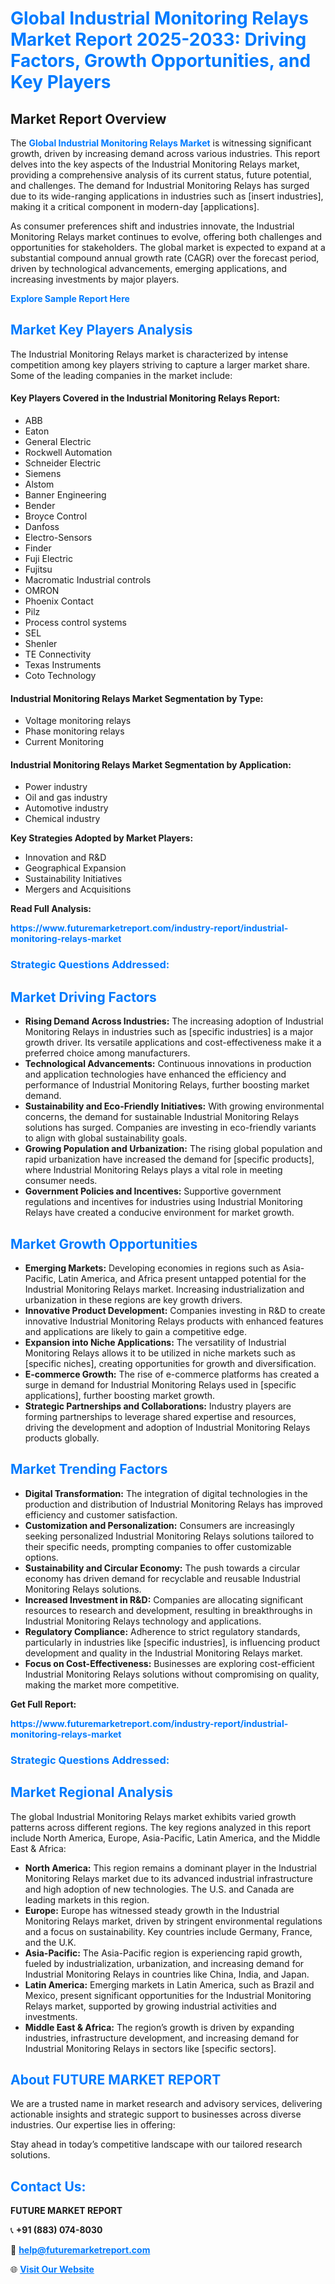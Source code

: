 <h1 style="color: #007BFF;">Global Industrial Monitoring Relays Market Report 2025-2033: Driving Factors, Growth Opportunities, and Key Players</h1>

<section id="overview">
<h2>Market Report Overview</h2>
<p>The <a href="https://www.futuremarketreport.com/industry-report/industrial-monitoring-relays-market" style="color: #007BFF; text-decoration: none;"><strong>Global Industrial Monitoring Relays Market</strong></a> is witnessing significant growth, driven by increasing demand across various industries. This report delves into the key aspects of the Industrial Monitoring Relays market, providing a comprehensive analysis of its current status, future potential, and challenges. The demand for Industrial Monitoring Relays has surged due to its wide-ranging applications in industries such as [insert industries], making it a critical component in modern-day [applications].</p>
<p>As consumer preferences shift and industries innovate, the Industrial Monitoring Relays market continues to evolve, offering both challenges and opportunities for stakeholders. The global market is expected to expand at a substantial compound annual growth rate (CAGR) over the forecast period, driven by technological advancements, emerging applications, and increasing investments by major players.</p>
</section>

<section id="overview">
<p><a href="https://www.futuremarketreport.com/request-sample/reportId=104214" style="color: #007BFF; text-decoration: none;"><strong>Explore Sample Report Here</strong></a></p>
</section>

<section id="key-players">
<h2 style="color: #007BFF;">Market Key Players Analysis</h2>
<p>The Industrial Monitoring Relays market is characterized by intense competition among key players striving to capture a larger market share. Some of the leading companies in the market include:</p>
<h4>Key Players Covered in the Industrial Monitoring Relays Report:</h4>
<ul><li>ABB</li><li>Eaton</li><li>General Electric</li><li>Rockwell Automation</li><li>Schneider Electric</li><li>Siemens</li><li>Alstom</li><li>Banner Engineering</li><li>Bender</li><li>Broyce Control</li><li>Danfoss</li><li>Electro-Sensors</li><li>Finder</li><li>Fuji Electric</li><li>Fujitsu</li><li>Macromatic Industrial controls</li><li>OMRON</li><li>Phoenix Contact</li><li>Pilz</li><li>Process control systems</li><li>SEL</li><li>Shenler</li><li>TE Connectivity</li><li>Texas Instruments</li><li>Coto Technology</li></ul>
<h4>Industrial Monitoring Relays Market Segmentation by Type:</h4>
<ul><li>Voltage monitoring relays</li><li>Phase monitoring relays</li><li>Current Monitoring</li></ul>

<h4>Industrial Monitoring Relays Market Segmentation by Application:</h4>
<ul><li>Power industry</li><li>Oil and gas industry</li><li>Automotive industry</li><li>Chemical industry</li></ul>
<p><strong>Key Strategies Adopted by Market Players:</strong></p>
<ul>
<li>Innovation and R&D</li>
<li>Geographical Expansion</li>
<li>Sustainability Initiatives</li>
<li>Mergers and Acquisitions</li>
</ul>
</section>

<section>
<p><strong>Read Full Analysis: </strong></p><a href="https://www.futuremarketreport.com/industry-report/industrial-monitoring-relays-market" style="color: #007BFF; text-decoration: none;"><strong>https://www.futuremarketreport.com/industry-report/industrial-monitoring-relays-market</strong></a>
<h3 style="color: #007BFF;">Strategic Questions Addressed:</h3>
</section>

<section id="driving-factors">
<h2 style="color: #007BFF;">Market Driving Factors</h2>
<ul>
<li><strong>Rising Demand Across Industries:</strong> The increasing adoption of Industrial Monitoring Relays in industries such as [specific industries] is a major growth driver. Its versatile applications and cost-effectiveness make it a preferred choice among manufacturers.</li>
<li><strong>Technological Advancements:</strong> Continuous innovations in production and application technologies have enhanced the efficiency and performance of Industrial Monitoring Relays, further boosting market demand.</li>
<li><strong>Sustainability and Eco-Friendly Initiatives:</strong> With growing environmental concerns, the demand for sustainable Industrial Monitoring Relays solutions has surged. Companies are investing in eco-friendly variants to align with global sustainability goals.</li>
<li><strong>Growing Population and Urbanization:</strong> The rising global population and rapid urbanization have increased the demand for [specific products], where Industrial Monitoring Relays plays a vital role in meeting consumer needs.</li>
<li><strong>Government Policies and Incentives:</strong> Supportive government regulations and incentives for industries using Industrial Monitoring Relays have created a conducive environment for market growth.</li>
</ul>
</section>

<section id="growth-opportunities">
<h2 style="color: #007BFF;">Market Growth Opportunities</h2>
<ul>
<li><strong>Emerging Markets:</strong> Developing economies in regions such as Asia-Pacific, Latin America, and Africa present untapped potential for the Industrial Monitoring Relays market. Increasing industrialization and urbanization in these regions are key growth drivers.</li>
<li><strong>Innovative Product Development:</strong> Companies investing in R&D to create innovative Industrial Monitoring Relays products with enhanced features and applications are likely to gain a competitive edge.</li>
<li><strong>Expansion into Niche Applications:</strong> The versatility of Industrial Monitoring Relays allows it to be utilized in niche markets such as [specific niches], creating opportunities for growth and diversification.</li>
<li><strong>E-commerce Growth:</strong> The rise of e-commerce platforms has created a surge in demand for Industrial Monitoring Relays used in [specific applications], further boosting market growth.</li>
<li><strong>Strategic Partnerships and Collaborations:</strong> Industry players are forming partnerships to leverage shared expertise and resources, driving the development and adoption of Industrial Monitoring Relays products globally.</li>
</ul>
</section>

<section id="trending-factors">
<h2 style="color: #007BFF;">Market Trending Factors</h2>
<ul>
<li><strong>Digital Transformation:</strong> The integration of digital technologies in the production and distribution of Industrial Monitoring Relays has improved efficiency and customer satisfaction.</li>
<li><strong>Customization and Personalization:</strong> Consumers are increasingly seeking personalized Industrial Monitoring Relays solutions tailored to their specific needs, prompting companies to offer customizable options.</li>
<li><strong>Sustainability and Circular Economy:</strong> The push towards a circular economy has driven demand for recyclable and reusable Industrial Monitoring Relays solutions.</li>
<li><strong>Increased Investment in R&D:</strong> Companies are allocating significant resources to research and development, resulting in breakthroughs in Industrial Monitoring Relays technology and applications.</li>
<li><strong>Regulatory Compliance:</strong> Adherence to strict regulatory standards, particularly in industries like [specific industries], is influencing product development and quality in the Industrial Monitoring Relays market.</li>
<li><strong>Focus on Cost-Effectiveness:</strong> Businesses are exploring cost-efficient Industrial Monitoring Relays solutions without compromising on quality, making the market more competitive.</li>
</ul>
</section>

<section>
<p><strong>Get Full Report: </strong></p><a href="https://www.futuremarketreport.com/industry-report/industrial-monitoring-relays-market" style="color: #007BFF; text-decoration: none;"><strong>https://www.futuremarketreport.com/industry-report/industrial-monitoring-relays-market</strong></a>
<h3 style="color: #007BFF;">Strategic Questions Addressed:</h3>
</section>


<section id="regional-analysis">
<h2 style="color: #007BFF;">Market Regional Analysis</h2>
<p>The global Industrial Monitoring Relays market exhibits varied growth patterns across different regions. The key regions analyzed in this report include North America, Europe, Asia-Pacific, Latin America, and the Middle East & Africa:</p>
<ul>
<li><strong>North America:</strong> This region remains a dominant player in the Industrial Monitoring Relays market due to its advanced industrial infrastructure and high adoption of new technologies. The U.S. and Canada are leading markets in this region.</li>
<li><strong>Europe:</strong> Europe has witnessed steady growth in the Industrial Monitoring Relays market, driven by stringent environmental regulations and a focus on sustainability. Key countries include Germany, France, and the U.K.</li>
<li><strong>Asia-Pacific:</strong> The Asia-Pacific region is experiencing rapid growth, fueled by industrialization, urbanization, and increasing demand for Industrial Monitoring Relays in countries like China, India, and Japan.</li>
<li><strong>Latin America:</strong> Emerging markets in Latin America, such as Brazil and Mexico, present significant opportunities for the Industrial Monitoring Relays market, supported by growing industrial activities and investments.</li>
<li><strong>Middle East & Africa:</strong> The region’s growth is driven by expanding industries, infrastructure development, and increasing demand for Industrial Monitoring Relays in sectors like [specific sectors].</li>
</ul>
</section>

<footer>
<h2 style="color: #007BFF;">About FUTURE MARKET REPORT</h2>
<p>We are a trusted name in market research and advisory services, delivering actionable insights and strategic support to businesses across diverse industries. Our expertise lies in offering:</p>

<p>Stay ahead in today’s competitive landscape with our tailored research solutions.</p>

<h2 style="color: #007BFF;">Contact Us:</h2>
<p><strong>FUTURE MARKET REPORT</strong></p>
<p>📞 <strong>+91 (883) 074-8030</strong></p>
<p>📧 <strong><a href="mailto:help@futuremarketreport.com" style="color: #007BFF;">help@futuremarketreport.com</a></strong></p>
<p>🌐 <strong><a href="https://www.futuremarketreport.com/" style="color: #007BFF;">Visit Our Website</a></strong></p>
</footer>